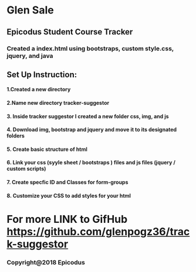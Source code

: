 # Glen Sale
## Epicodus Student Course Tracker
### Created a index.html using bootstraps, custom style.css, jquery, and java

## Set Up Instruction:
#### 1.Created a new directory
#### 2.Name new directory tracker-suggestor
#### 3. Inside tracker suggestor I created a new folder css, img, and js
#### 4. Download img, bootstrap and jquery and move it to its designated folders
#### 5.  Create basic structure of html
#### 6. Link your css (syyle sheet / bootstraps ) files and js files (jquery / custom scripts)
#### 7. Create specfic ID and Classes for form-groups
#### 8. Customize your CSS to add styles for your html


# For more LINK to GifHub https://github.com/glenpogz36/track-suggestor


### Copyright@2018 Epicodus
